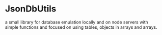 # JsonDbUtils
  a small library for database emulation locally and on node servers with simple functions and focused on using tables, objects in arrays and arrays.
